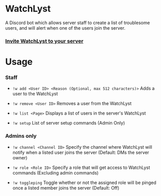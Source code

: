 # WatchLyst
A Discord bot which allows server staff to create a list of troublesome users, and will alert when one of the users join the server.

### [Invite WatchLyst to your server](https://discord.com/oauth2/authorize?client_id=765240772781932555&scope=bot&permissions=84996)

# Usage

### Staff

- `!w add <User ID> <Reason (Optional, max 512 characters)>` Adds a user to the WatchLyst

- `!w remove <User ID>` Removes a user from the WatchLyst

- `!w list <Page>` Displays a list of users in the server's WatchLyst

- `!w setup` List of server setup commands (Admin Only)

### Admins only
- `!w channel <Channel ID>` Specify the channel where WatchLyst will notify when a listed user joins the server (Default: DMs the server owner)

- `!w role <Role ID>` Specify a role that will get access to WatchLyst commands (Excluding admin commands)

- `!w toggleping` Toggle whether or not the assigned role will be pinged once a listed member joins the server (Default: Off)